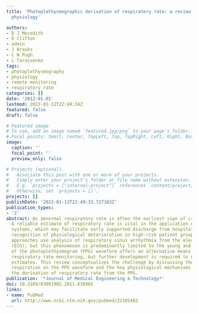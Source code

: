 ```yaml
---
title: 'Photoplethysmographic derivation of respiratory rate: a review of relevant
  physiology'

authors:
- D J Meredith
- D Clifton
- admin
- J Brooks
- C W Pugh
- L Tarassenko
tags:
- photoplethysmography
- physiology
- remote monitoring
- respiratory rate
categories: []
date: '2012-01-01'
lastmod: 2022-01-12T22:49:34Z
featured: false
draft: false

# Featured image
# To use, add an image named `featured.jpg/png` to your page's folder.
# Focal points: Smart, Center, TopLeft, Top, TopRight, Left, Right, BottomLeft, Bottom, BottomRight.
image:
  caption: ''
  focal_point: ''
  preview_only: false

# Projects (optional).
#   Associate this post with one or more of your projects.
#   Simply enter your project's folder or file name without extension.
#   E.g. `projects = ["internal-project"]` references `content/project/deep-learning/index.md`.
#   Otherwise, set `projects = []`.
projects: []
publishDate: '2022-01-12T22:49:33.727183Z'
publication_types:
- '2'
abstract: An abnormal respiratory rate is often the earliest sign of critical illness.
  A reliable estimate of respiratory rate is vital in the application of remote telemonitoring
  systems, which may facilitate early supported discharge from hospital or prompt
  recognition of physiological deterioration in high-risk patient groups. Traditional
  approaches use analysis of respiratory sinus arrhythmia from the electrocardiogram
  (ECG), but this phenomenon is predominantly limited to the young and healthy. Analysis
  of the photoplethysmogram (PPG) waveform offers an alternative means of non-invasive
  respiratory rate monitoring, but further development is required to enable reliable
  estimates. This review conceptualizes the challenge by discussing the effect of
  respiration on the PPG waveform and the key physiological mechanisms that underpin
  the derivation of respiratory rate from the PPG.
publication: '*Journal of Medical Engineering & Technology*'
doi: 10.3109/03091902.2011.638965
links:
- name: PubMed
  url: http://www.ncbi.nlm.nih.gov/pubmed/22185462
---
```

